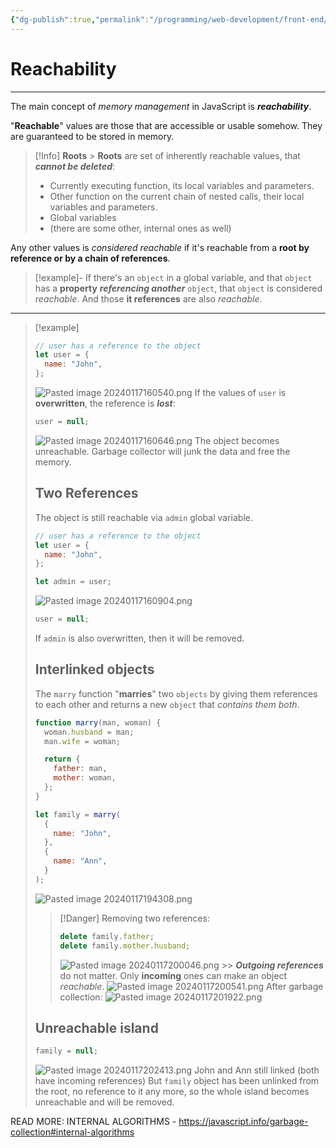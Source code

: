 ```yaml
---
{"dg-publish":true,"permalink":"/programming/web-development/front-end/javascript-vanilla/03-objects/03-garbage-collection/01-reachability/","tags":["programming","webdevelopment","frontend","JavaScript"]}
---
```



# Reachability

---

The main concept of _memory management_ in JavaScript is **_reachability_**.

"**Reachable**" values are those that are accessible or usable somehow.
They are guaranteed to be stored in memory.

> [!Info] **Roots** > **Roots** are set of inherently reachable values, that **_cannot be deleted_**:
>
> - Currently executing function, its local variables and parameters.
> - Other function on the current chain of nested calls, their local variables and parameters.
> - Global variables
> - (there are some other, internal ones as well)

Any other values is _considered reachable_ if it's reachable from a **root by reference or by a chain of references**.

> [!example]-
> If there's an `object` in a global variable,
> and that `object` has a **property** **_referencing another_** `object`,
> that `object` is considered _reachable_.
> And those **it references** are also _reachable_.

---

> [!example]
>
> ```javascript
> // user has a reference to the object
> let user = {
>   name: "John",
> };
> ```
>
> ![Pasted image 20240117160540.png](/img/user/PROGRAMMING/Web%20Development/FrontEnd/Javascript%20(Vanilla)/03%20Objects/03%20Garbage%20collection/attachments/Pasted%20image%2020240117160540.png)
> If the values of `user` is **overwritten**, the reference is **_lost_**:
>
> ```javascript
> user = null;
> ```
>
> ![Pasted image 20240117160646.png](/img/user/PROGRAMMING/Web%20Development/FrontEnd/Javascript%20(Vanilla)/03%20Objects/03%20Garbage%20collection/attachments/Pasted%20image%2020240117160646.png)
> The object becomes unreachable. Garbage collector will junk the data and free the memory.
>
> ## Two References
>
> The object is still reachable via `admin` global variable.
>
> ```javascript
> // user has a reference to the object
> let user = {
>   name: "John",
> };
>
> let admin = user;
> ```
>
> ![Pasted image 20240117160904.png](/img/user/PROGRAMMING/Web%20Development/FrontEnd/Javascript%20(Vanilla)/03%20Objects/03%20Garbage%20collection/attachments/Pasted%20image%2020240117160904.png)
>
> ```javascript
> user = null;
> ```
>
> If `admin` is also overwritten, then it will be removed.
>
> ## Interlinked objects
>
> The `marry` function "**marries**" two `objects` by giving them references to each other and returns a new `object` that _contains them both_.
>
> ```javascript
> function marry(man, woman) {
>   woman.husband = man;
>   man.wife = woman;
>
>   return {
>     father: man,
>     mother: woman,
>   };
> }
>
> let family = marry(
>   {
>     name: "John",
>   },
>   {
>     name: "Ann",
>   }
> );
> ```
>
> ![Pasted image 20240117194308.png](/img/user/PROGRAMMING/Web%20Development/FrontEnd/Javascript%20(Vanilla)/03%20Objects/03%20Garbage%20collection/attachments/Pasted%20image%2020240117194308.png)
>
> > [!Danger] Removing two references:
> >
> > ```javascript
> > delete family.father;
> > delete family.mother.husband;
> > ```
> >
> > ![Pasted image 20240117200046.png](/img/user/PROGRAMMING/Web%20Development/FrontEnd/Javascript%20(Vanilla)/03%20Objects/03%20Garbage%20collection/attachments/Pasted%20image%2020240117200046.png) >> **_Outgoing references_** do not matter.
> > Only **incoming** ones can make an object _reachable_.
> > ![Pasted image 20240117200541.png](/img/user/PROGRAMMING/Web%20Development/FrontEnd/Javascript%20(Vanilla)/03%20Objects/03%20Garbage%20collection/attachments/Pasted%20image%2020240117200541.png)
> > After garbage collection:
> > ![Pasted image 20240117201922.png](/img/user/PROGRAMMING/Web%20Development/FrontEnd/Javascript%20(Vanilla)/03%20Objects/03%20Garbage%20collection/attachments/Pasted%20image%2020240117201922.png)
>
> ## Unreachable island
>
> ```javascript
> family = null;
> ```
>
> ![Pasted image 20240117202413.png](/img/user/PROGRAMMING/Web%20Development/FrontEnd/Javascript%20(Vanilla)/03%20Objects/03%20Garbage%20collection/attachments/Pasted%20image%2020240117202413.png)
> John and Ann still linked (both have incoming references)
> But `family` object has been unlinked from the root, no reference to it any more, so the whole island becomes unreachable and will be removed.

READ MORE:
INTERNAL ALGORITHMS - https://javascript.info/garbage-collection#internal-algorithms

